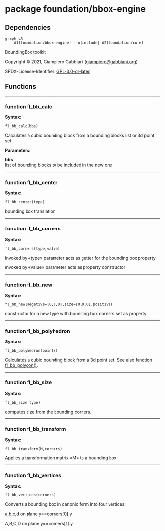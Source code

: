 # package foundation/bbox-engine

## Dependencies

```mermaid
graph LR
    A1[foundation/bbox-engine] --o|include| A2[foundation/core]
```

BoundingBox toolkit

Copyright © 2021, Giampiero Gabbiani (giampiero@gabbiani.org)

SPDX-License-Identifier: [GPL-3.0-or-later](https://spdx.org/licenses/GPL-3.0-or-later.html)


## Functions

---

### function fl_bb_calc

__Syntax:__

```text
fl_bb_calc(bbs)
```

Calculates a cubic bounding block from a bounding blocks list or 3d point set


__Parameters:__

__bbs__  
list of bounding blocks to be included in the new one


---

### function fl_bb_center

__Syntax:__

```text
fl_bb_center(type)
```

bounding box translation

---

### function fl_bb_corners

__Syntax:__

```text
fl_bb_corners(type,value)
```

invoked by «type» parameter acts as getter for the bounding box property

invoked by «value» parameter acts as property constructor


---

### function fl_bb_new

__Syntax:__

```text
fl_bb_new(negative=[0,0,0],size=[0,0,0],positive)
```

constructor for a new type with bounding box corners set as property

---

### function fl_bb_polyhedron

__Syntax:__

```text
fl_bb_polyhedron(points)
```

Calculates a cubic bounding block from a 3d point set.
See also function [fl_bb_polygon()](2d-engine.md#function-fl_bb_polygon).


---

### function fl_bb_size

__Syntax:__

```text
fl_bb_size(type)
```

computes size from the bounding corners.

---

### function fl_bb_transform

__Syntax:__

```text
fl_bb_transform(M,corners)
```

Applies a transformation matrix «M» to a bounding box

---

### function fl_bb_vertices

__Syntax:__

```text
fl_bb_vertices(corners)
```

Converts a bounding box in canonic form into four vertices:

a,b,c,d on plane y==corners[0].y

A,B,C,D on plane y==corners[1].y



